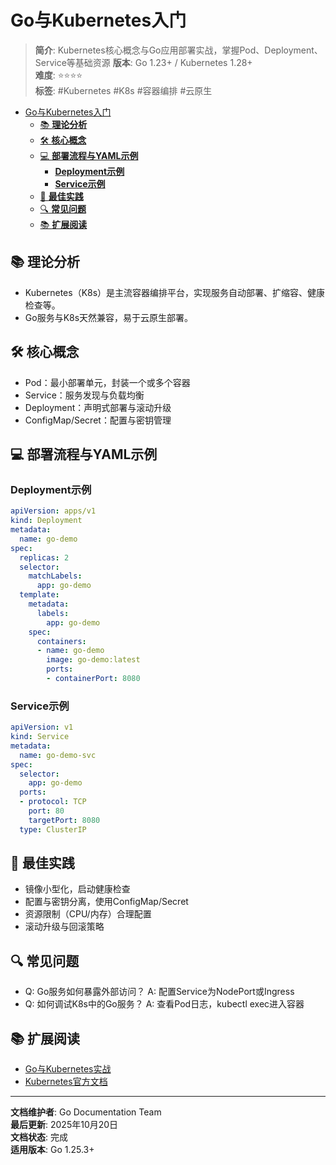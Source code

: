 ﻿# Go与Kubernetes入门

> **简介**: Kubernetes核心概念与Go应用部署实战，掌握Pod、Deployment、Service等基础资源
> **版本**: Go 1.23+ / Kubernetes 1.28+  
> **难度**: ⭐⭐⭐⭐  
> **标签**: #Kubernetes #K8s #容器编排 #云原生

<!-- TOC START -->
- [Go与Kubernetes入门](#go与kubernetes入门)
  - [📚 **理论分析**](#-理论分析)
  - [🛠️ **核心概念**](#️-核心概念)
  - [💻 **部署流程与YAML示例**](#-部署流程与yaml示例)
    - [**Deployment示例**](#deployment示例)
    - [**Service示例**](#service示例)
  - [🎯 **最佳实践**](#-最佳实践)
  - [🔍 **常见问题**](#-常见问题)
  - [📚 **扩展阅读**](#-扩展阅读)
<!-- TOC END -->

## 📚 **理论分析**

- Kubernetes（K8s）是主流容器编排平台，实现服务自动部署、扩缩容、健康检查等。
- Go服务与K8s天然兼容，易于云原生部署。

## 🛠️ **核心概念**

- Pod：最小部署单元，封装一个或多个容器
- Service：服务发现与负载均衡
- Deployment：声明式部署与滚动升级
- ConfigMap/Secret：配置与密钥管理

## 💻 **部署流程与YAML示例**

### **Deployment示例**

```yaml
apiVersion: apps/v1
kind: Deployment
metadata:
  name: go-demo
spec:
  replicas: 2
  selector:
    matchLabels:
      app: go-demo
  template:
    metadata:
      labels:
        app: go-demo
    spec:
      containers:
      - name: go-demo
        image: go-demo:latest
        ports:
        - containerPort: 8080

```

### **Service示例**

```yaml
apiVersion: v1
kind: Service
metadata:
  name: go-demo-svc
spec:
  selector:
    app: go-demo
  ports:
  - protocol: TCP
    port: 80
    targetPort: 8080
  type: ClusterIP

```

## 🎯 **最佳实践**

- 镜像小型化，启动健康检查
- 配置与密钥分离，使用ConfigMap/Secret
- 资源限制（CPU/内存）合理配置
- 滚动升级与回滚策略

## 🔍 **常见问题**

- Q: Go服务如何暴露外部访问？
  A: 配置Service为NodePort或Ingress
- Q: 如何调试K8s中的Go服务？
  A: 查看Pod日志，kubectl exec进入容器

## 📚 **扩展阅读**

- [Go与Kubernetes实战](https://geektutu.com/post/hpg-golang-k8s.html)
- [Kubernetes官方文档](https://kubernetes.io/zh/docs/)

---

**文档维护者**: Go Documentation Team  
**最后更新**: 2025年10月20日  
**文档状态**: 完成  
**适用版本**: Go 1.25.3+
